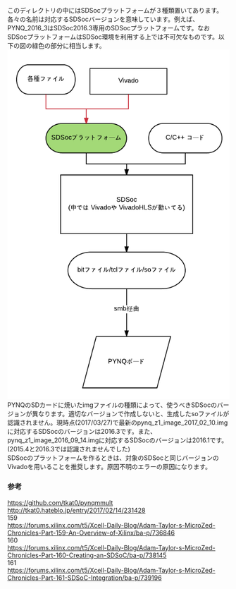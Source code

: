このディレクトリの中にはSDSocプラットフォームが３種類置いてあります。各々の名前は対応するSDSocバージョンを意味しています。例えば、PYNQ_2016_3はSDSoc2016.3専用のSDSocプラットフォームです。なおSDSocプラットフォームはSDSoc環境を利用する上では不可欠なものです。以下の図の緑色の部分に相当します。  
![](./SDSocPFM.png)  
PYNQのSDカードに焼いたimgファイルの種類によって、使うべきSDSocのバージョンが異なります。適切なバージョンで作成しないと、生成したsoファイルが認識されません。現時点(2017/03/27)で最新のpynq_z1_image_2017_02_10.imgに対応するSDSocのバージョンは2016.3です。また、pynq_z1_image_2016_09_14.imgに対応するSDSocのバージョンは2016.1です。(2015.4と2016.3では認識されませんでした)  
SDSocのプラットフォームを作るときは、対象のSDSocと同じバージョンのVivadoを用いることを推奨します。原因不明のエラーの原因になります。
  
### 参考  
https://github.com/tkat0/pynqmmult  
http://tkat0.hateblo.jp/entry/2017/02/14/231428  
159  
https://forums.xilinx.com/t5/Xcell-Daily-Blog/Adam-Taylor-s-MicroZed-Chronicles-Part-159-An-Overview-of-Xilinx/ba-p/736846  
160  
https://forums.xilinx.com/t5/Xcell-Daily-Blog/Adam-Taylor-s-MicroZed-Chronicles-Part-160-Creating-an-SDSoC/ba-p/738145  
161  
https://forums.xilinx.com/t5/Xcell-Daily-Blog/Adam-Taylor-s-MicroZed-Chronicles-Part-161-SDSoC-Integration/ba-p/739196

